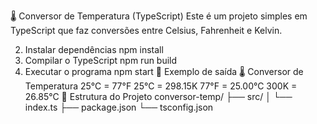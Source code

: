 🌡️ Conversor de Temperatura (TypeScript)
Este é um projeto simples em TypeScript que faz conversões entre Celsius, Fahrenheit e Kelvin.

2. Instalar dependências
npm install
3. Compilar o TypeScript
npm run build
4. Executar o programa
npm start
📖 Exemplo de saída
🌡️ Conversor de Temperatura
25°C = 77°F
25°C = 298.15K
77°F = 25.00°C
300K = 26.85°C
📌 Estrutura do Projeto
conversor-temp/
 ├── src/
 │    └── index.ts
 ├── package.json
 └── tsconfig.json
